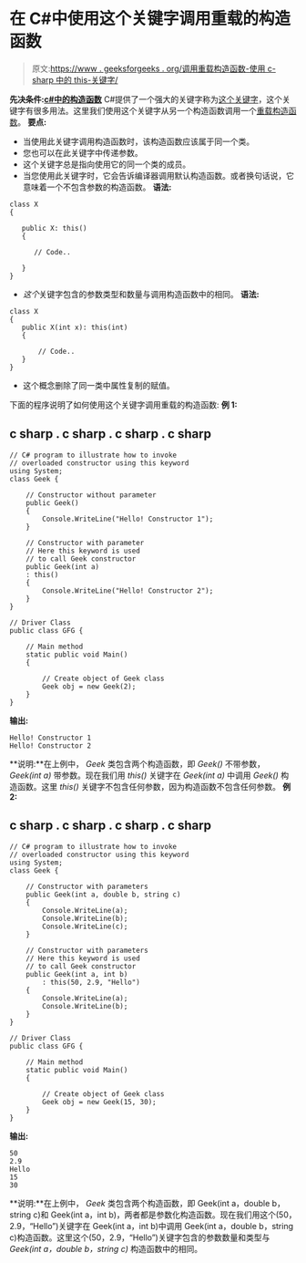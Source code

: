 # 在 C#中使用这个关键字调用重载的构造函数

> 原文:[https://www . geeksforgeeks . org/调用重载构造函数-使用 c-sharp 中的 this-关键字/](https://www.geeksforgeeks.org/invoking-an-overloaded-constructor-using-this-keyword-in-c-sharp/)

**先决条件:**[**c#中的构造函数**](https://www.geeksforgeeks.org/c-sharp-constructors/)
C#提供了一个强大的关键字称为[这个关键字](https://www.geeksforgeeks.org/c-this-keyword/)，这个关键字有很多用法。这里我们使用这个关键字从另一个构造函数调用一个[重载构造函数](https://www.geeksforgeeks.org/c-constructor-overloading/)。
**要点:**

*   当使用此关键字调用构造函数时，该构造函数应该属于同一个类。
*   您也可以在此关键字中传递参数。
*   这个关键字总是指向使用它的同一个类的成员。
*   当您使用此关键字时，它会告诉编译器调用默认构造函数。或者换句话说，它意味着一个不包含参数的构造函数。
    **语法:**

```
class X 
{

   public X: this()
   {

      // Code..

   }
}
```

*   *这个*关键字包含的参数类型和数量与调用构造函数中的相同。
    **语法:**

```
class X
{
   public X(int x): this(int)
   {

       // Code..
   }
}
```

*   这个概念删除了同一类中属性复制的赋值。

下面的程序说明了如何使用这个关键字调用重载的构造函数:
**例 1:**

## c sharp . c sharp . c sharp . c sharp

```
// C# program to illustrate how to invoke
// overloaded constructor using this keyword
using System;
class Geek {

    // Constructor without parameter
    public Geek()
    {
        Console.WriteLine("Hello! Constructor 1");
    }

    // Constructor with parameter
    // Here this keyword is used
    // to call Geek constructor
    public Geek(int a)
    : this()
    {
        Console.WriteLine("Hello! Constructor 2");
    }
}

// Driver Class
public class GFG {

    // Main method
    static public void Main()
    {

        // Create object of Geek class
        Geek obj = new Geek(2);
    }
}
```

**输出:**

```
Hello! Constructor 1
Hello! Constructor 2
```

**说明:**在上例中， *Geek* 类包含两个构造函数，即 *Geek()* 不带参数， *Geek(int a)* 带参数。现在我们用 *this()* 关键字在 *Geek(int a)* 中调用 *Geek()* 构造函数。这里 *this()* 关键字不包含任何参数，因为构造函数不包含任何参数。
**例 2:**

## c sharp . c sharp . c sharp . c sharp

```
// C# program to illustrate how to invoke
// overloaded constructor using this keyword
using System;
class Geek {

    // Constructor with parameters
    public Geek(int a, double b, string c)
    {
        Console.WriteLine(a);
        Console.WriteLine(b);
        Console.WriteLine(c);
    }

    // Constructor with parameters
    // Here this keyword is used
    // to call Geek constructor
    public Geek(int a, int b)
        : this(50, 2.9, "Hello")
    {
        Console.WriteLine(a);
        Console.WriteLine(b);
    }
}

// Driver Class
public class GFG {

    // Main method
    static public void Main()
    {

        // Create object of Geek class
        Geek obj = new Geek(15, 30);
    }
}
```

**输出:**

```
50
2.9
Hello
15
30
```

**说明:**在上例中， *Geek* 类包含两个构造函数，即 Geek(int a，double b，string c)和 Geek(int a，int b)，两者都是参数化构造函数。现在我们用这个(50，2.9，“Hello”)关键字在 Geek(int a，int b)中调用 Geek(int a，double b，string c)构造函数。这里这个(50，2.9，“Hello”)关键字包含的参数数量和类型与 *Geek(int a，double b，string c)* 构造函数中的相同。